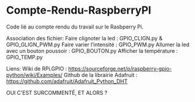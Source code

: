 # Compte-Rendu-RaspberryPI
Code lié au compte rendu du travail sur le Rasbperry Pi.

Association des fichier:
  Faire clignoter la led  : GPIO_CLIGN.py & GPIO_GLIGN_PWM.py
  Faire varier l’intensité : GPIO_PWM.py
  Allumer la led avec un bouton poussoir : GPIO_BOUTON.py
  Afficher la température : GPIO_TEMP.py

Liens:
Wiki de RPi.GPIO : https://sourceforge.net/p/raspberry-gpio-python/wiki/Examples/
Github de la librairie Adafruit : https://github.com/adafruit/Adafruit_Python_DHT


OUI C'EST SURCOMMENTÉ, ET ALORS ?
